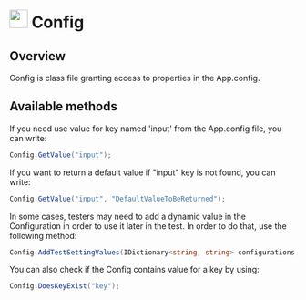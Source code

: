 # <img src="resources/maqslogo.ico" height="32" width="32"> Config

## Overview
Config is class file granting access to properties in the App.config. 

## Available methods
If you need use value for key named 'input' from the App.config file, you can write:

```csharp
Config.GetValue("input");  
```

If you want to return a default value if "input" key is not found, you can write:

```csharp
Config.GetValue("input", "DefaultValueToBeReturned");  
```

In some cases, testers may need to add a dynamic value in the Configuration in order to use it later in the test. In order to do that, use the following method:
```csharp
Config.AddTestSettingValues(IDictionary<string, string> configurations, bool overrideExisting = false);
``` 

You can also check if the Config contains value for a key by using: 
```csharp
Config.DoesKeyExist("key");
``` 



